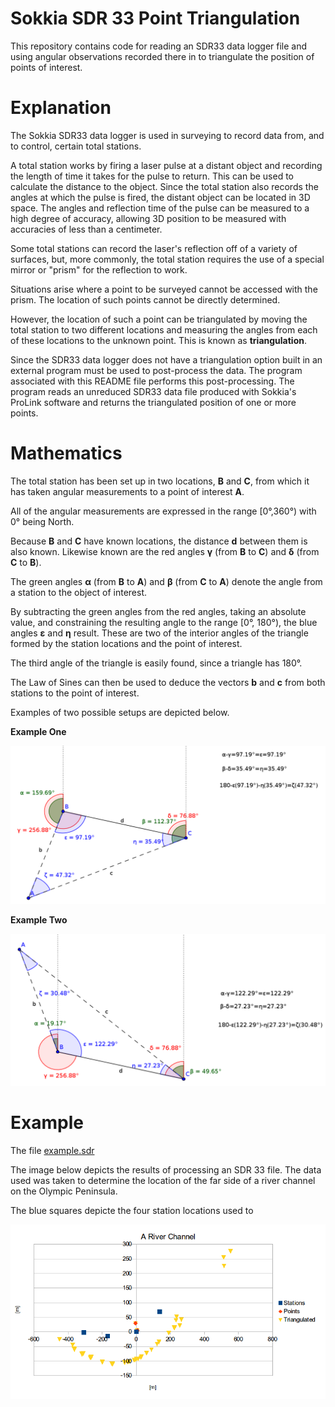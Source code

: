 Sokkia SDR 33 Point Triangulation
=================================

This repository contains code for reading an SDR33 data logger file and using
angular observations recorded there in to triangulate the position of points
of interest.

Explanation
===========

The Sokkia SDR33 data logger is used in surveying to record data from, and to
control, certain total stations.

A total station works by firing a laser pulse at a distant object and recording
the length of time it takes for the pulse to return. This can be used to
calculate the distance to the object. Since the total station also records the
angles at which the pulse is fired, the distant object can be located in 3D
space. The angles and reflection time of the pulse can be measured to a high
degree of accuracy, allowing 3D position to be measured with accuracies of less
than a centimeter.

Some total stations can record the laser's reflection off of a variety of
surfaces, but, more commonly, the total station requires the use of a special
mirror or "prism" for the reflection to work.

Situations arise where a point to be surveyed cannot be accessed with the
prism. The location of such points cannot be directly determined.

However, the location of such a point can be triangulated by moving the total
station to two different locations and measuring the angles from each of these
locations to the unknown point. This is known as **triangulation**.

Since the SDR33 data logger does not have a triangulation option built in an
external program must be used to post-process the data. The program associated
with this README file performs this post-processing. The program reads an
unreduced SDR33 data file produced with Sokkia's ProLink software and returns
the triangulated position of one or more points.

Mathematics
===========
The total station has been set up in two locations, **B** and **C**, from which
it has taken angular measurements to a point of interest **A**.

All of the angular measurements are expressed in the range [0&deg;,360&deg;)
with 0&deg; being North.

Because **B** and **C** have known locations, the distance **d** between them
is also known. Likewise known are the red angles **&gamma;** (from **B**
to **C**) and **&delta;** (from **C** to **B**).

The green angles **&alpha;** (from **B** to **A**) and **&beta;** (from **C**
to **A**) denote the angle from a station to the object of interest.

By subtracting the green angles from the red angles, taking an absolute value,
and constraining the resulting angle to the range [0&deg;, 180&deg;), the blue
angles **&epsilon;** and **&eta;** result. These are two of the interior angles
of the triangle formed by the station locations and the point of interest.

The third angle of the triangle is easily found, since a triangle has 180&deg;.

The Law of Sines can then be used to deduce the vectors **b** and **c** from
both stations to the point of interest.

Examples of two possible setups are depicted below.

**Example One**

![Layout of triangulation mathematics](math1.png)

**Example Two**

![An alternative layout of triangulation mathematics](math2.png)

Example
=======

The file [example.sdr](example.sdr)

The image below depicts the results of processing an SDR 33 file. The data used
was taken to determine the location of the far side of a river channel on the
Olympic Peninsula.

The blue squares depicte the four station locations used to 

![Example of graphed output of the triangulation program](channel.png)

